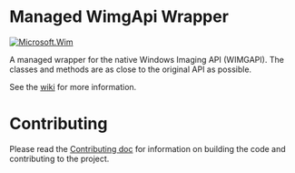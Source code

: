 # Managed WimgApi Wrapper

[![Microsoft.Wim](https://img.shields.io/nuget/v/Microsoft.Wim.svg?maxAge=2592000)](https://www.nuget.org/packages/Microsoft.Wim)

A managed wrapper for the native Windows Imaging API (WIMGAPI). The classes and methods are as close to the original API as possible.

See the [wiki](https://github.com/josemesona/ManagedWimgApi/wiki) for more information.

# Contributing
Please read the [Contributing doc](CONTRIBUTING.md) for information on building the code and contributing to the project.